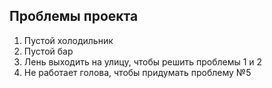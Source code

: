 ## Проблемы проекта

1. Пустой холодильник
2. Пустой бар
3. Лень выходить на улицу, чтобы решить проблемы 1 и 2
4. Не работает голова, чтобы придумать проблему №5

